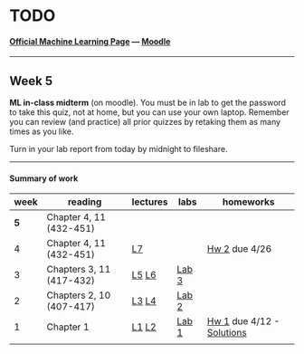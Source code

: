 TODO
====
#### [Official Machine Learning Page][ml-page] —  [Moodle][cpat-moodle]

***

## Week 5
**ML in-class midterm** (on moodle).
You must be in lab to get the password to take this quiz, not at home, but you can use your own laptop.  Remember you can review (and practice) all prior quizzes by retaking them as many times as you like.

Turn in your lab report from today by midnight to fileshare.

***


#### Summary of work
| week | reading                 | lectures                | labs            |  homeworks
|------|-------------------------|-------------------------|-----------------|------------------------|
| **5**|Chapter 4, 11 (432-451)  |                         |                 |
| 4    |Chapter 4, 11 (432-451)  |[L7][ml-l7]              |                 | [Hw 2][ml-hw2] due 4/26
| 3    |Chapters 3, 11 (417-432) |[L5][ml-l5] [L6][ml-l6]  |[Lab 3][ml-lab3] | 
| 2    |Chapters 2, 10 (407-417) |[L3][ml-l3] [L4][ml-l4]  |[Lab 2][ml-lab2] | 
| 1    |Chapter 1                |[L1][ml-l1] [L2][ml-l2]  |[Lab 1][ml-lab1] | [Hw 1][ml-hw1] due 4/12 - [Solutions][ml-hw1s]
|      |                         |                         |                 | 

<!--- Link Directory -->
[ml-page]: http://blogs.evergreen.edu/cpat/stats/
[cpat-moodle]: https://moodle.evergreen.edu/course/view.php?id=3105

<!--- Labs -->
  [ml-lab1]: http://blogs.evergreen.edu/cpat/ml-lab-1/
  [ml-lab2]: http://blogs.evergreen.edu/cpat/ml-lab-2/
  [ml-lab3]: http://blogs.evergreen.edu/cpat/mllab-3/

<!--- Lectures -->
  [ml-l1]: http://blogs.evergreen.edu/cpat/ml-lab-1/
  [ml-l2]: http://blogs.evergreen.edu/cpat/lecture-2/
  [ml-l3]: http://blogs.evergreen.edu/cpat/231-2/
  [ml-l4]: http://blogs.evergreen.edu/cpat/ml-lecture-4/
  [ml-l5]: http://blogs.evergreen.edu/cpat/lecture-5/
  [ml-l6]: http://blogs.evergreen.edu/cpat/lecture-6/
  [ml-l7]: http://blogs.evergreen.edu/cpat/ml-lecture-7/

<!--- Homeworks -->
  [ml-hw1]: http://blogs.evergreen.edu/cpat/homework-1-due-april-11/
  [ml-hw1s]: http://blogs.evergreen.edu/cpat/mlsolutions-hw-1/
  [ml-hw2]: http://blogs.evergreen.edu/cpat/ml-homework-2/
